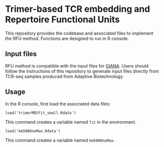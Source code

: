 # Trimer-based TCR embedding and Repertoire Functional Units

This repository provides the codebase and associated files to implement the RFU method. Functions are designed to run in R console. 

## Input files
RFU method is compatible with the input files for [GIANA](https://github.com/s175573/GIANA). Users should follow the instructions of this repository to generate input files directly from TCR-seq samples produced from Adaptive Biotechnology. 

## Usage
In the R console, first load the associated data files:

`load('trimerMDSfit_small.Rdata')`

This command creates a variable named `fit` in the environment. 

`load('km5000noMax.Rdata')`

This command creates a variable named  `km5000noMax`.

